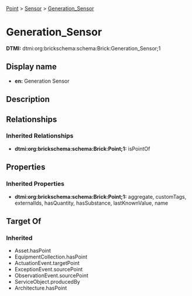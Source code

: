 [Point](../../Point.md) > [Sensor](../Sensor.md) > [Generation_Sensor](.)
# Generation_Sensor
**DTMI:** dtmi:org:brickschema:schema:Brick:Generation_Sensor;1
## Display name
- **en:** Generation Sensor
## Description
## Relationships
### Inherited Relationships
* **dtmi:org:brickschema:schema:Brick:Point;1:** isPointOf
## Properties
### Inherited Properties
* **dtmi:org:brickschema:schema:Brick:Point;1:** aggregate, customTags, externalIds, hasQuantity, hasSubstance, lastKnownValue, name
## Target Of
### Inherited
* Asset.hasPoint
* EquipmentCollection.hasPoint
* ActuationEvent.targetPoint
* ExceptionEvent.sourcePoint
* ObservationEvent.sourcePoint
* ServiceObject.producedBy
* Architecture.hasPoint
